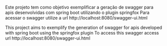 Este projeto tem como objetivo exemplificar a geração de swagger para apis desenvolvidas com spring boot utilizando o plugin springfox
Para acessar o swagger utilize a url http://localhost:8080/swagger-ui.html


This project aims to exemplify the generation of swagger for apis developed with spring boot using the springfox plugin
To access this swagger access url http://localhost:8080/swagger-ui.html
